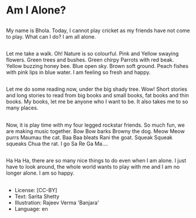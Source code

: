 # Am I Alone?

##
My name is Bhola. Today, I cannot play cricket as my friends have not come to play. What can I do? I am all alone.

##
Let me take a walk. Oh! Nature is so colourful. Pink and Yellow swaying flowers. Green trees and bushes. Green chirpy Parrots with red beak. Yellow buzzing honey bee. Blue open sky. Brown soft ground. Peach fishes with pink lips in blue water. I am feeling so fresh and happy.

##
Let me do some reading now, under the big shady tree. Wow! Short stories and long stories to read from big books and small books, fat books and thin books. My books, let me be anyone who I want to be. It also takes me to so many places.

##
Now, it is play time with my four legged rockstar friends. So much fun, we are making music together. Bow Bow barks Browny the dog. Meow Meow purrs Maumau the cat. Baa Baa bleats Rani the goat. Squeak Squeak squeaks Chua the rat. I go Sa Re Ga Ma....

##
Ha Ha Ha, there are so many nice things to do even when I am alone. I just have to look around, the whole world wants to play with me and I am no longer alone. I am so happy.

##
* License: [CC-BY]
* Text: Sarita Shetty
* Illustration: Rajeev Verma 'Banjara'
* Language: en
